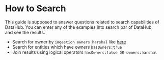 # How to Search

This guide is supposed to answer questions related to search capabilities of DataHub. You can enter any of the examples into search bar of DataHub and see the results.

- Search for owner by `ingestion owners:harshal` like [here](https://demo.datahubproject.io/search?page=1&query=ingestion%20owners%3Aharshal)
- Search for entities which have owners `hasOwners:true`
- Join results using logical operators `hasOwners:false OR owners:harshal`
